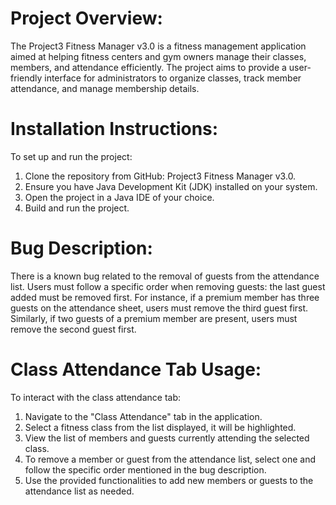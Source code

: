 # Project Overview:

The Project3 Fitness Manager v3.0 is a fitness management application aimed at helping fitness centers 
and gym owners manage their classes, members, and attendance efficiently. The project aims to provide a user-friendly 
interface for administrators to organize classes, track member attendance, and manage membership details.

# Installation Instructions:

To set up and run the project:

1. Clone the repository from GitHub: Project3 Fitness Manager v3.0.
2. Ensure you have Java Development Kit (JDK) installed on your system.
3. Open the project in a Java IDE of your choice.
4. Build and run the project.

# Bug Description: 

There is a known bug related to the removal of guests from the attendance list. Users must follow a specific order when removing 
guests: the last guest added must be removed first. For instance, if a premium member has three guests on the attendance sheet, users 
must remove the third guest first. Similarly, if two guests of a premium member are present, users must remove the second guest first.

# Class Attendance Tab Usage: 

To interact with the class attendance tab:

1. Navigate to the "Class Attendance" tab in the application.
2. Select a fitness class from the list displayed, it will be highlighted.
3. View the list of members and guests currently attending the selected class.
4. To remove a member or guest from the attendance list, select one and follow the specific order mentioned in the bug description.
5. Use the provided functionalities to add new members or guests to the attendance list as needed.
